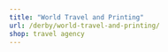 ```yaml
---
title: "World Travel and Printing"
url: /derby/world-travel-and-printing/
shop: travel agency
---
```

